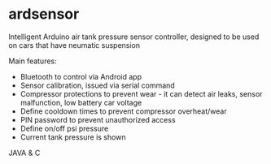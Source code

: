 # ardsensor
Intelligent Arduino air tank pressure sensor controller, designed to be used on cars that have neumatic suspension

Main features:
- Bluetooth to control via Android app
- Sensor calibration, issued via serial command
- Compressor protections to prevent wear - it can detect air leaks, sensor malfunction, low battery car voltage
- Define cooldown times to prevent compressor overheat/wear
- PIN password to prevent unauthorized access
- Define on/off psi pressure
- Current tank pressure is shown

JAVA & C
